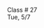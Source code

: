 <div class="lecture1">

<div class="column_date">
<p markdown="block">

Class # 27 <br>
Tue, 5/7



</p>
</div>

<div class="column_materials">
<p markdown="block">



</p>
</div>

<div class="column_assign">
<p markdown="block">




</p>
</div>

</div>
